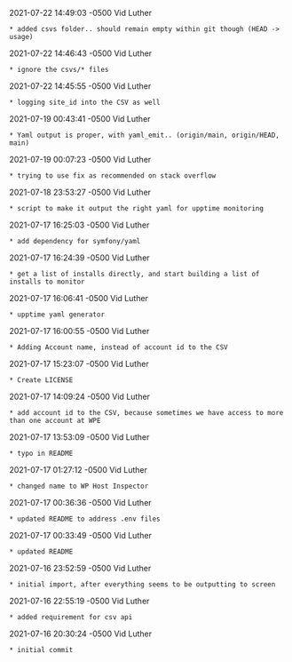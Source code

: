 2021-07-22 14:49:03 -0500 Vid Luther 

	* added csvs folder.. should remain empty within git though (HEAD -> usage)

2021-07-22 14:46:43 -0500 Vid Luther 

	* ignore the csvs/* files

2021-07-22 14:45:55 -0500 Vid Luther 

	* logging site_id into the CSV as well

2021-07-19 00:43:41 -0500 Vid Luther 

	* Yaml output is proper, with yaml_emit.. (origin/main, origin/HEAD, main)

2021-07-19 00:07:23 -0500 Vid Luther 

	* trying to use fix as recommended on stack overflow

2021-07-18 23:53:27 -0500 Vid Luther 

	* script to make it output the right yaml for upptime monitoring

2021-07-17 16:25:03 -0500 Vid Luther 

	* add dependency for symfony/yaml

2021-07-17 16:24:39 -0500 Vid Luther 

	* get a list of installs directly, and start building a list of installs to monitor

2021-07-17 16:06:41 -0500 Vid Luther 

	* upptime yaml generator

2021-07-17 16:00:55 -0500 Vid Luther 

	* Adding Account name, instead of account id to the CSV

2021-07-17 15:23:07 -0500 Vid Luther 

	* Create LICENSE

2021-07-17 14:09:24 -0500 Vid Luther 

	* add account id to the CSV, because sometimes we have access to more than one account at WPE

2021-07-17 13:53:09 -0500 Vid Luther 

	* typo in README

2021-07-17 01:27:12 -0500 Vid Luther 

	* changed name to WP Host Inspector

2021-07-17 00:36:36 -0500 Vid Luther 

	* updated README to address .env files

2021-07-17 00:33:49 -0500 Vid Luther 

	* updated README

2021-07-16 23:52:59 -0500 Vid Luther 

	* initial import, after everything seems to be outputting to screen

2021-07-16 22:55:19 -0500 Vid Luther 

	* added requirement for csv api

2021-07-16 20:30:24 -0500 Vid Luther 

	* initial commit

